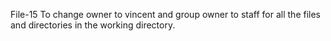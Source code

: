 File-15 To change owner to vincent and group owner to staff for all the files and directories in the working directory.

